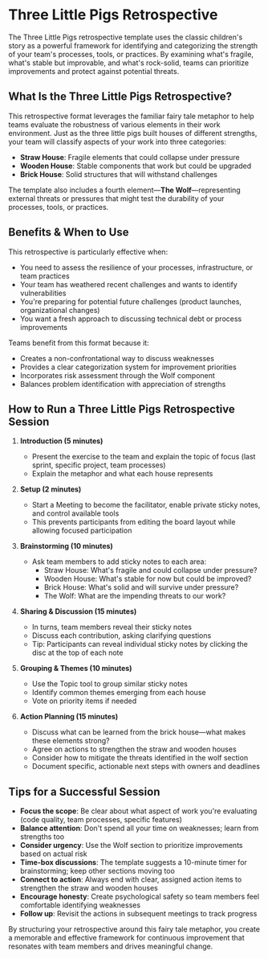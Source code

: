 # Three Little Pigs Retrospective

The Three Little Pigs retrospective template uses the classic children's story as a powerful framework for identifying and categorizing the strength of your team's processes, tools, or practices. By examining what's fragile, what's stable but improvable, and what's rock-solid, teams can prioritize improvements and protect against potential threats.

## What Is the Three Little Pigs Retrospective?

This retrospective format leverages the familiar fairy tale metaphor to help teams evaluate the robustness of various elements in their work environment. Just as the three little pigs built houses of different strengths, your team will classify aspects of your work into three categories:

- **Straw House**: Fragile elements that could collapse under pressure
- **Wooden House**: Stable components that work but could be upgraded
- **Brick House**: Solid structures that will withstand challenges

The template also includes a fourth element—**The Wolf**—representing external threats or pressures that might test the durability of your processes, tools, or practices.

## Benefits & When to Use

This retrospective is particularly effective when:

- You need to assess the resilience of your processes, infrastructure, or team practices
- Your team has weathered recent challenges and wants to identify vulnerabilities
- You're preparing for potential future challenges (product launches, organizational changes)
- You want a fresh approach to discussing technical debt or process improvements

Teams benefit from this format because it:
- Creates a non-confrontational way to discuss weaknesses
- Provides a clear categorization system for improvement priorities
- Incorporates risk assessment through the Wolf component
- Balances problem identification with appreciation of strengths

## How to Run a Three Little Pigs Retrospective Session

1. **Introduction (5 minutes)**
   - Present the exercise to the team and explain the topic of focus (last sprint, specific project, team processes)
   - Explain the metaphor and what each house represents

2. **Setup (2 minutes)**
   - Start a Meeting to become the facilitator, enable private sticky notes, and control available tools
   - This prevents participants from editing the board layout while allowing focused participation

3. **Brainstorming (10 minutes)**
   - Ask team members to add sticky notes to each area:
     - Straw House: What's fragile and could collapse under pressure?
     - Wooden House: What's stable for now but could be improved?
     - Brick House: What's solid and will survive under pressure?
     - The Wolf: What are the impending threats to our work?

4. **Sharing & Discussion (15 minutes)**
   - In turns, team members reveal their sticky notes
   - Discuss each contribution, asking clarifying questions
   - Tip: Participants can reveal individual sticky notes by clicking the disc at the top of each note

5. **Grouping & Themes (10 minutes)**
   - Use the Topic tool to group similar sticky notes
   - Identify common themes emerging from each house
   - Vote on priority items if needed

6. **Action Planning (15 minutes)**
   - Discuss what can be learned from the brick house—what makes these elements strong?
   - Agree on actions to strengthen the straw and wooden houses
   - Consider how to mitigate the threats identified in the wolf section
   - Document specific, actionable next steps with owners and deadlines

## Tips for a Successful Session

- **Focus the scope**: Be clear about what aspect of work you're evaluating (code quality, team processes, specific features)
- **Balance attention**: Don't spend all your time on weaknesses; learn from strengths too
- **Consider urgency**: Use the Wolf section to prioritize improvements based on actual risk
- **Time-box discussions**: The template suggests a 10-minute timer for brainstorming; keep other sections moving too
- **Connect to action**: Always end with clear, assigned action items to strengthen the straw and wooden houses
- **Encourage honesty**: Create psychological safety so team members feel comfortable identifying weaknesses
- **Follow up**: Revisit the actions in subsequent meetings to track progress

By structuring your retrospective around this fairy tale metaphor, you create a memorable and effective framework for continuous improvement that resonates with team members and drives meaningful change.